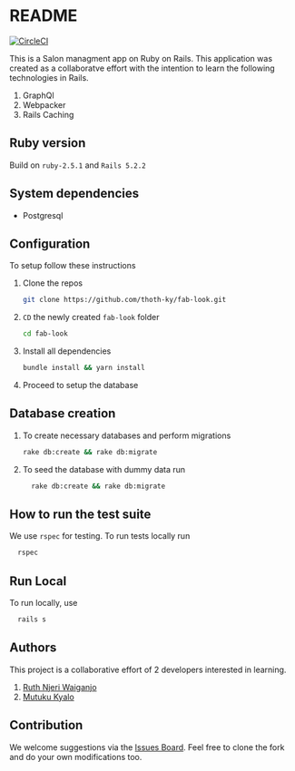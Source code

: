 # README
[![CircleCI](https://circleci.com/gh/thoth-ky/fab-look/tree/develop.svg?style=svg)](https://circleci.com/gh/thoth-ky/fab-look/tree/develop)

This is a Salon managment app on Ruby on Rails. This application was created as a collaboratve effort with the intention to learn the following technologies in Rails.

1. GraphQl
2. Webpacker
3. Rails Caching

## Ruby version

  Build on ```ruby-2.5.1``` and ```Rails 5.2.2```

## System dependencies

  - Postgresql

## Configuration

  To setup follow these instructions

1. Clone the repos 
    ```bash
    git clone https://github.com/thoth-ky/fab-look.git
    ```
2. `CD` the newly created `fab-look` folder
    ```bash
    cd fab-look
    ```
3. Install all dependencies
    ```bash
    bundle install && yarn install
    ```
4. Proceed to setup the database

## Database creation

1. To create necessary databases and perform migrations
    ```bash
    rake db:create && rake db:migrate
    ```
2. To seed the database with dummy data run
    ```bash
      rake db:create && rake db:migrate
    ```

## How to run the test suite
 We use `rspec` for testing. To run tests locally run

 ```bash
   rspec 
 ```

## Run Local

To run locally, use
 ```bash
   rails s
 ```

## Authors
This project is a collaborative effort of 2 developers interested in learning.

1. [Ruth Njeri Waiganjo](https://github.com/RuthNjeri)
2. [Mutuku Kyalo](https://github.com/thoth-ky)

## Contribution
We welcome suggestions via the [Issues Board](https://github.com/thoth-ky/fab-look/issues). Feel free to clone the fork and do your own modifications too.
